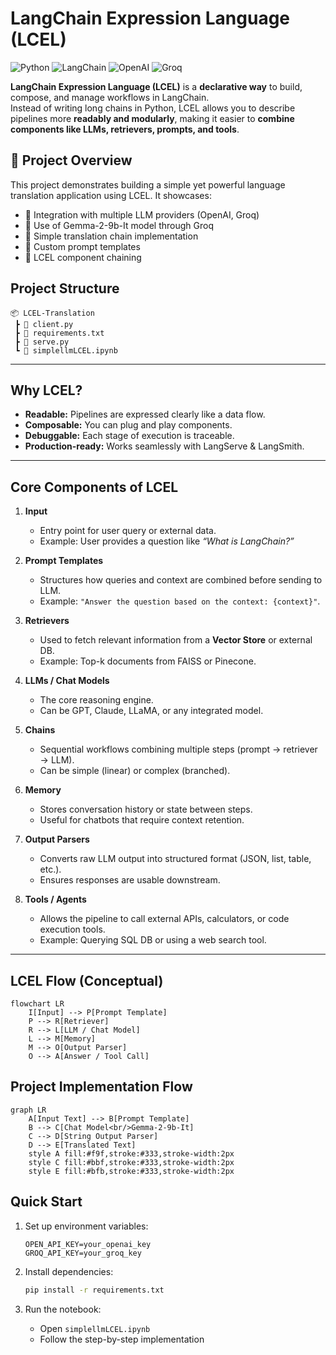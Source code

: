 # LangChain Expression Language (LCEL)

![Python](https://img.shields.io/badge/Python-3.8%2B-blue)
![LangChain](https://img.shields.io/badge/LangChain-Latest-green)
![OpenAI](https://img.shields.io/badge/OpenAI-Compatible-orange)
![Groq](https://img.shields.io/badge/Groq-Enabled-purple)

**LangChain Expression Language (LCEL)** is a **declarative way** to build, compose, and manage workflows in LangChain.  
Instead of writing long chains in Python, LCEL allows you to describe pipelines more **readably and modularly**, making it easier to **combine components like LLMs, retrievers, prompts, and tools**.

## 📌 Project Overview

This project demonstrates building a simple yet powerful language translation application using LCEL. It showcases:

- 🤖 Integration with multiple LLM providers (OpenAI, Groq)
- 🔄 Use of Gemma-2-9b-It model through Groq
- 🎯 Simple translation chain implementation
- 📝 Custom prompt templates
- 🔗 LCEL component chaining

## Project Structure

```
📦 LCEL-Translation
 ┣ 📜 client.py
 ┣ 📜 requirements.txt
 ┣ 📜 serve.py
 ┗ 📓 simplellmLCEL.ipynb
```

---

## Why LCEL?
- **Readable:** Pipelines are expressed clearly like a data flow.  
- **Composable:** You can plug and play components.  
- **Debuggable:** Each stage of execution is traceable.  
- **Production-ready:** Works seamlessly with LangServe & LangSmith.  

---

## Core Components of LCEL

1. **Input**  
   - Entry point for user query or external data.  
   - Example: User provides a question like *“What is LangChain?”*  

2. **Prompt Templates**  
   - Structures how queries and context are combined before sending to LLM.  
   - Example: `"Answer the question based on the context: {context}"`.  

3. **Retrievers**  
   - Used to fetch relevant information from a **Vector Store** or external DB.  
   - Example: Top-k documents from FAISS or Pinecone.  

4. **LLMs / Chat Models**  
   - The core reasoning engine.  
   - Can be GPT, Claude, LLaMA, or any integrated model.  

5. **Chains**  
   - Sequential workflows combining multiple steps (prompt → retriever → LLM).  
   - Can be simple (linear) or complex (branched).  

6. **Memory**  
   - Stores conversation history or state between steps.  
   - Useful for chatbots that require context retention.  

7. **Output Parsers**  
   - Converts raw LLM output into structured format (JSON, list, table, etc.).  
   - Ensures responses are usable downstream.  

8. **Tools / Agents**  
   - Allows the pipeline to call external APIs, calculators, or code execution tools.  
   - Example: Querying SQL DB or using a web search tool.  

---

## LCEL Flow (Conceptual)

```mermaid
flowchart LR
    I[Input] --> P[Prompt Template]
    P --> R[Retriever]
    R --> L[LLM / Chat Model]
    L --> M[Memory]
    M --> O[Output Parser]
    O --> A[Answer / Tool Call]
````

## Project Implementation Flow

```mermaid
graph LR
    A[Input Text] --> B[Prompt Template]
    B --> C[Chat Model<br/>Gemma-2-9b-It]
    C --> D[String Output Parser]
    D --> E[Translated Text]
    style A fill:#f9f,stroke:#333,stroke-width:2px
    style C fill:#bbf,stroke:#333,stroke-width:2px
    style E fill:#bfb,stroke:#333,stroke-width:2px
```

## Quick Start

1. Set up environment variables:
   ```env
   OPEN_API_KEY=your_openai_key
   GROQ_API_KEY=your_groq_key
   ```

2. Install dependencies:
   ```bash
   pip install -r requirements.txt
   ```

3. Run the notebook:
   - Open `simplellmLCEL.ipynb`
   - Follow the step-by-step implementation




